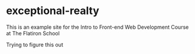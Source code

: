 # exceptional-realty
This is an example site for the Intro to Front-end Web Development Course at The Flatiron School

Trying to figure this out
